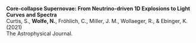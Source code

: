 **Core-collapse Supernovae: From Neutrino-driven 1D Explosions to Light Curves and Spectra**
<br>
Curtis, S., **Wolfe, N.**, Fröhlich, C., Miller, J. M., Wollaeger, R., & Ebinger, K. (2021)
<br>
The Astrophysical Journal.
<br>